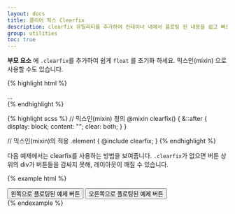 ```yaml
---
layout: docs
title: 클리어 픽스 Clearfix
description: clearfix 유틸리티를 추가하여 컨테이너 내에서 플로팅 된 내용을 쉽고 빠르게 초기화 할 수 있습니다.
group: utilities
toc: true
---
```


**부모 요소** 에 `.clearfix`를 추가하여 쉽게 `float` 를 초기화 하세요. 믹스인(mixin) 으로 사용할 수도 있습니다.

{% highlight html %}
<div class="clearfix">...</div>
{% endhighlight %}

{% highlight scss %}
// 믹스인(mixin) 정의
@mixin clearfix() {
  &::after {
    display: block;
    content: "";
    clear: both;
  }
}

// 믹스인(mixin)의 적용
.element {
  @include clearfix;
}
{% endhighlight %}

다음 예제에서는 clearfix를 사용하는 방법을 보여줍니다. `.clearfix`가 없으면 버튼 상위의 div가 버튼들을 감싸지 못해, 레이아웃이 깨질 수 있습니다.

{% example html %}
<div class="bg-info clearfix">
  <button type="button" class="btn btn-secondary float-left">왼쪽으로 플로팅된 예제 버튼</button>
  <button type="button" class="btn btn-secondary float-right">오른쪽으로 플로팅된 예제 버튼</button>
</div>
{% endexample %}
